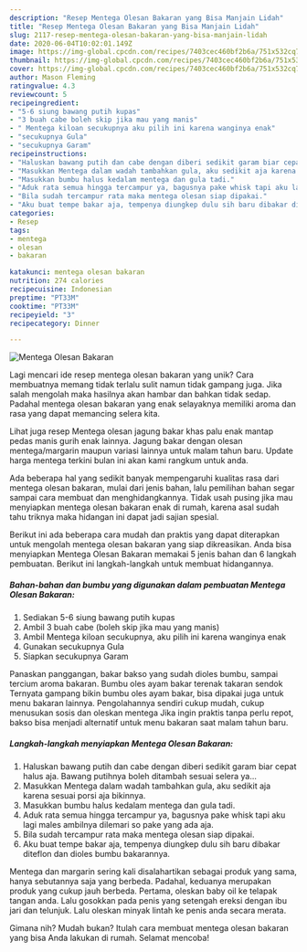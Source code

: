 ```yaml
---
description: "Resep Mentega Olesan Bakaran yang Bisa Manjain Lidah"
title: "Resep Mentega Olesan Bakaran yang Bisa Manjain Lidah"
slug: 2117-resep-mentega-olesan-bakaran-yang-bisa-manjain-lidah
date: 2020-06-04T10:02:01.149Z
image: https://img-global.cpcdn.com/recipes/7403cec460bf2b6a/751x532cq70/mentega-olesan-bakaran-foto-resep-utama.jpg
thumbnail: https://img-global.cpcdn.com/recipes/7403cec460bf2b6a/751x532cq70/mentega-olesan-bakaran-foto-resep-utama.jpg
cover: https://img-global.cpcdn.com/recipes/7403cec460bf2b6a/751x532cq70/mentega-olesan-bakaran-foto-resep-utama.jpg
author: Mason Fleming
ratingvalue: 4.3
reviewcount: 5
recipeingredient:
- "5-6 siung bawang putih kupas"
- "3 buah cabe boleh skip jika mau yang manis"
- " Mentega kiloan secukupnya aku pilih ini karena wanginya enak"
- "secukupnya Gula"
- "secukupnya Garam"
recipeinstructions:
- "Haluskan bawang putih dan cabe dengan diberi sedikit garam biar cepat halus aja. Bawang putihnya boleh ditambah sesuai selera ya..."
- "Masukkan Mentega dalam wadah tambahkan gula, aku sedikit aja karena sesuai porsi aja bikinnya."
- "Masukkan bumbu halus kedalam mentega dan gula tadi."
- "Aduk rata semua hingga tercampur ya, bagusnya pake whisk tapi aku lagi males ambilnya dilemari so pake yang ada aja."
- "Bila sudah tercampur rata maka mentega olesan siap dipakai."
- "Aku buat tempe bakar aja, tempenya diungkep dulu sih baru dibakar diteflon dan dioles bumbu bakarannya."
categories:
- Resep
tags:
- mentega
- olesan
- bakaran

katakunci: mentega olesan bakaran 
nutrition: 274 calories
recipecuisine: Indonesian
preptime: "PT33M"
cooktime: "PT33M"
recipeyield: "3"
recipecategory: Dinner

---
```



![Mentega Olesan Bakaran](https://img-global.cpcdn.com/recipes/7403cec460bf2b6a/751x532cq70/mentega-olesan-bakaran-foto-resep-utama.jpg)

Lagi mencari ide resep mentega olesan bakaran yang unik? Cara membuatnya memang tidak terlalu sulit namun tidak gampang juga. Jika salah mengolah maka hasilnya akan hambar dan bahkan tidak sedap. Padahal mentega olesan bakaran yang enak selayaknya memiliki aroma dan rasa yang dapat memancing selera kita.

Lihat juga resep Mentega olesan jagung bakar khas palu enak mantap pedas manis gurih enak lainnya. Jagung bakar dengan olesan mentega/margarin maupun variasi lainnya untuk malam tahun baru. Update harga mentega terkini bulan ini akan kami rangkum untuk anda.

Ada beberapa hal yang sedikit banyak mempengaruhi kualitas rasa dari mentega olesan bakaran, mulai dari jenis bahan, lalu pemilihan bahan segar sampai cara membuat dan menghidangkannya. Tidak usah pusing jika mau menyiapkan mentega olesan bakaran enak di rumah, karena asal sudah tahu triknya maka hidangan ini dapat jadi sajian spesial.


Berikut ini ada beberapa cara mudah dan praktis yang dapat diterapkan untuk mengolah mentega olesan bakaran yang siap dikreasikan. Anda bisa menyiapkan Mentega Olesan Bakaran memakai 5 jenis bahan dan 6 langkah pembuatan. Berikut ini langkah-langkah untuk membuat hidangannya.

<!--inarticleads1-->

##### Bahan-bahan dan bumbu yang digunakan dalam pembuatan Mentega Olesan Bakaran:

1. Sediakan 5-6 siung bawang putih kupas
1. Ambil 3 buah cabe (boleh skip jika mau yang manis)
1. Ambil  Mentega kiloan secukupnya, aku pilih ini karena wanginya enak
1. Gunakan secukupnya Gula
1. Siapkan secukupnya Garam


Panaskan panggangan, bakar bakso yang sudah dioles bumbu, sampai tercium aroma bakaran. Bumbu oles ayam bakar terenak takaran sendok Ternyata gampang bikin bumbu oles ayam bakar, bisa dipakai juga untuk menu bakaran lainnya. Pengolahannya sendiri cukup mudah, cukup menusukan sosis dan oleskan mentega Jika ingin praktis tanpa perlu repot, bakso bisa menjadi alternatif untuk menu bakaran saat malam tahun baru. 

<!--inarticleads2-->

##### Langkah-langkah menyiapkan Mentega Olesan Bakaran:

1. Haluskan bawang putih dan cabe dengan diberi sedikit garam biar cepat halus aja. Bawang putihnya boleh ditambah sesuai selera ya...
1. Masukkan Mentega dalam wadah tambahkan gula, aku sedikit aja karena sesuai porsi aja bikinnya.
1. Masukkan bumbu halus kedalam mentega dan gula tadi.
1. Aduk rata semua hingga tercampur ya, bagusnya pake whisk tapi aku lagi males ambilnya dilemari so pake yang ada aja.
1. Bila sudah tercampur rata maka mentega olesan siap dipakai.
1. Aku buat tempe bakar aja, tempenya diungkep dulu sih baru dibakar diteflon dan dioles bumbu bakarannya.


Mentega dan margarin sering kali disalahartikan sebagai produk yang sama, hanya sebutannya saja yang berbeda. Padahal, keduanya merupakan produk yang cukup jauh berbeda. Pertama, oleskan baby oil ke telapak tangan anda. Lalu gosokkan pada penis yang setengah ereksi dengan ibu jari dan telunjuk. Lalu oleskan minyak lintah ke penis anda secara merata. 

Gimana nih? Mudah bukan? Itulah cara membuat mentega olesan bakaran yang bisa Anda lakukan di rumah. Selamat mencoba!
